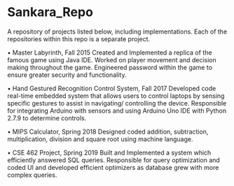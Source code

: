 # Sankara_Repo
A repository of projects listed below, including implementations. Each of the repositories within this repo is a separate project.


 •  Master Labyrinth, Fall 2015 Created and Implemented a replica of the famous game using Java IDE. Worked on player movement and decision making throughout the game. Engineered password within the game to ensure greater security and functionality. 
 
 •  Hand Gestured Recognition Control System, Fall 2017 Developed code real-time embedded system that allows users to control laptops by sensing specific gestures to assist in navigating/ controlling the device. Responsible for integrating Arduino with sensors and using Arduino Uno IDE with Python 2.7.9 to determine controls.   
 
 •  MIPS Calculator, Spring 2018  Designed coded addition, subtraction, multiplication, division and square root using machine language.
 
 •  CSE 462 Project, Spring 2019 Built and Implemented a system which efficiently answered SQL queries. Responsible for query optimization and coded UI and developed efficient optimizers as database grew with more complex queries. 
 
